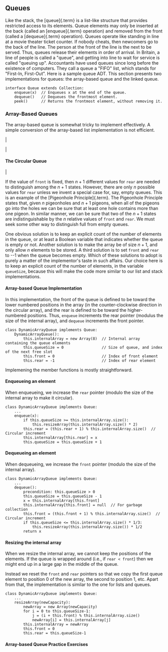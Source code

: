 
## Queues

Like the stack, the [queue]{.term} is a
list-like structure that provides restricted access to its elements.
Queue elements may only be inserted at the back (called an
[enqueue]{.term} operation) and removed from the
front (called a [dequeue]{.term} operation).
Queues operate like standing in line at a movie theater ticket counter.
If nobody cheats, then newcomers go to the back of the line. The person
at the front of the line is the next to be served. Thus, queues release
their elements in order of arrival. In Britain, a line of people is
called a "queue", and getting into line to wait for service is called
"queuing up". Accountants have used queues since long before the
existence of computers. They call a queue a "FIFO" list, which stands
for "First-In, First-Out". Here is a sample queue ADT. This section
presents two implementations for queues: the array-based queue and the
linked queue.

    interface Queue extends Collection:
        enqueue(x)  // Enqueues x at the end of the queue.
        dequeue()   // Dequeues the frontmost element.
        peek()      // Returns the frontmost element, without removing it.


### Array-Based Queues

The array-based queue is somewhat tricky to implement effectively. A
simple conversion of the array-based list implementation is not
efficient.

<inlineav id="aqueueFirstCON" src="List/aqueueFirstCON.js" name="Array-based Queue Positions Slideshow" links="List/aqueueCON.css"/>

|

<inlineav id="aqueueDriftCON" src="List/aqueueDriftCON.js" name="Array-based Queue Drift Slideshow" links="List/aqueueCON.css"/>

|

<inlineav id="aqueueBadCON" src="List/aqueueBadCON.js" name="Array-based Queue Bad Representation Slideshow" links="List/aqueueCON.css"/>

#### The Circular Queue

<inlineav id="aqueueCircularCON" src="List/aqueueCircularCON.js" script="DataStructures/CircularQueue.js" name="Circular Array-based Queue Slideshow" links="List/aqueueCON.css"/>

|

<inlineav id="aqueueEmptyCON" src="List/aqueueEmptyCON.js" script="DataStructures/CircularQueue.js" name="Empty Circular Array-based Queue Slideshow" links="List/aqueueCON.css"/>

If the value of `front` is fixed, then $n+1$ different values for `rear`
are needed to distinguish among the $n+1$ states. However, there are
only $n$ possible values for `rear` unless we invent a special case for,
say, empty queues. This is an example of the
[Pigeonhole Principle]{.term}. The Pigeonhole
Principle states that, given $n$ pigeonholes and $n+1$ pigeons, when all
of the pigeons go into the holes we can be sure that at least one hole
contains more than one pigeon. In similar manner, we can be sure that
two of the $n+1$ states are indistinguishable by the $n$ relative values
of `front` and `rear`. We must seek some other way to distinguish full
from empty queues.

One obvious solution is to keep an explicit count of the number of
elements in the queue, or at least a Boolean variable that indicates
whether the queue is empty or not. Another solution is to make the array
be of size $n+1$, and only allow $n$ elements to be stored. A third
solution is to set `front` and `rear` to --1 when the queue becomes
empty. Which of these solutions to adopt is purely a matter of the
implementor's taste in such affairs. Our choice here is to keep an
explicit count of the number of elements, in the variable `queueSize`,
because this will make the code more similar to our list and stack
implementations.

#### Array-based Queue Implementation

In this implementation, the front of the queue is defined to be toward
the lower numbered positions in the array (in the counter-clockwise
direction in the circular array), and the rear is defined to be toward
the higher-numbered positions. Thus, `enqueue` increments the rear
pointer (modulus the size of the internal array), and `dequeue`
increments the front pointer.

    class DynamicArrayQueue implements Queue:
        DynamicArrayQueue():
            this.internalArray = new Array(8)  // Internal array containing the queue elements
            this.queueSize = 0                 // Size of queue, and index of the next free slot
            this.front = 0                     // Index of front element
            this.rear = -1                     // Index of rear element

Implemening the member functions is mostly straightforward.

#### Enqueueing an element

When enqueueing, we increase the `rear` pointer (modulo the size of the
internal array to make it circular).

    class DynamicArrayQueue implements Queue:
        ...
        enqueue(x):
            if this.queueSize >= this.internalArray.size():
                this.resizeArray(this.internalArray.size() * 2)
            this.rear = (this.rear + 1) % this.internalArray.size()  // Circular increment
            this.internalArray[this.rear] = x
            this.queueSize = this.queueSize + 1


#### Dequeueing an element

When dequeueing, we increase the `front` pointer (modulo the size of the
internal array).

    class DynamicArrayQueue implements Queue:
        ...
        dequeue():
            precondition: this.queueSize > 0
            this.queueSize = this.queueSize - 1
            x = this.internalArray[this.front]
            this.internalArray[this.front] = null  // For garbage collection
            this.front = (this.front + 1) % this.internalArray.size()  // Circular increment
            if this.queueSize <= this.internalArray.size() * 1/3:
                this.resizeArray(this.internalArray.size()) * 1/2
            return x


#### Resizing the internal array

When we resize the internal array, we cannot keep the positions of the
elements. If the queue is wrapped around (i.e., if `rear < front`) then
we might end up in a large gap in the middle of the queue.

Instead we reset the `front` and `rear` pointers so that we copy the
first queue element to position 0 of the new array, the second to
position 1, etc. Apart from that, the implementation is similar to the
one for lists and queues.


    class DynamicArrayQueue implements Queue:
        ...
        resizeArray(newCapacity):
            newArray = new Array(newCapacity)
            for i = 0 to this.queueSize-1:
                j = (i + this.front) % this.internalArray.size()
                newArray[i] = this.internalArray[j]
            this.internalArray = newArray
            this.front = 0
            this.rear = this.queueSize-1


#### Array-based Queue Practice Exercises

<avembed id="AqueueEnqueuePRO" src="ChalmersGU/AqueueEnqueuePRO.html" type="ka" name="Array-based Queue Enqueue Exercise"/>

<avembed id="AqueueDequeuePRO" src="ChalmersGU/AqueueDequeuePRO.html" type="ka" name="Array-based Queue Dequeue Exercise"/>

